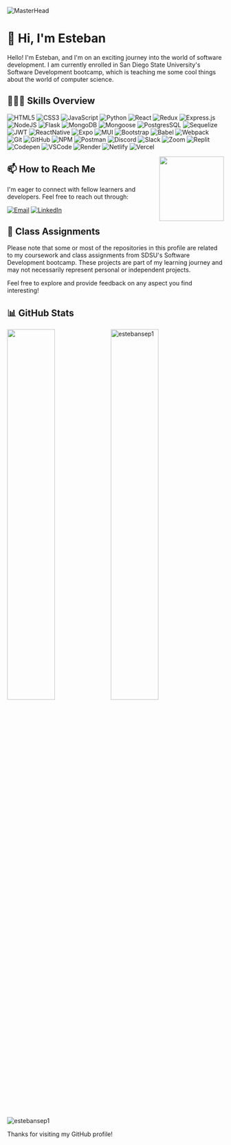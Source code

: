 ![MasterHead](https://user-images.githubusercontent.com/74038190/241765440-80728820-e06b-4f96-9c9e-9df46f0cc0a5.gif)

# 👋 Hi, I'm Esteban

Hello! I'm Esteban, and I'm on an exciting journey into the world of software development. I am currently enrolled in San Diego State University's Software Development bootcamp, which is teaching me some cool things about the world of computer science.

## 🧑🏻‍💻 Skills Overview
![HTML5](https://img.shields.io/badge/html5-%23E34F26.svg?style=for-the-badge&logo=html5&logoColor=white)
![CSS3](https://img.shields.io/badge/css3-%231572B6.svg?style=for-the-badge&logo=css3&logoColor=white)
![JavaScript](https://img.shields.io/badge/JavaScript-F7DF1E?style=for-the-badge&logo=javascript&logoColor=black)
![Python](https://img.shields.io/badge/python-3670A0?style=for-the-badge&logo=python&logoColor=ffdd54)
![React](https://img.shields.io/badge/react-%2320232a.svg?style=for-the-badge&logo=react&logoColor=%2361DAFB)
![Redux](https://img.shields.io/badge/Redux-593D88?style=for-the-badge&logo=redux&logoColor=white)
![Express.js](https://img.shields.io/badge/express.js-%23404d59.svg?style=for-the-badge&logo=express&logoColor=%2361DAFB)
![NodeJS](https://img.shields.io/badge/node.js-6DA55F?style=for-the-badge&logo=node.js&logoColor=white)
![Flask](https://img.shields.io/badge/flask-%23000.svg?style=for-the-badge&logo=flask&logoColor=white)
![MongoDB](https://img.shields.io/badge/MongoDB-%234ea94b.svg?style=for-the-badge&logo=mongodb&logoColor=white)
![Mongoose](https://img.shields.io/badge/mongoose-C71A36?style=for-the-badge&logo=mongoose&logoColor=white)
![PostgresSQL](https://img.shields.io/badge/PostgreSQL-316192?style=for-the-badge&logo=postgresql&logoColor=white)
![Sequelize](https://img.shields.io/badge/Sequelize-52B0E7?style=for-the-badge&logo=Sequelize&logoColor=white)
![JWT](https://img.shields.io/badge/JWT-%23000000?style=for-the-badge&logo=json-web-tokens&logoColor=white)
![ReactNative](https://img.shields.io/badge/React_Native-20232A?style=for-the-badge&logo=react&logoColor=61DAFB)
![Expo](https://img.shields.io/badge/expo-1C1E24?style=for-the-badge&logo=expo&logoColor=#D04A37)
![MUI](https://img.shields.io/badge/MUI-%230081CB.svg?style=for-the-badge&logo=mui&logoColor=white)
![Bootstrap](https://img.shields.io/badge/Bootstrap-563D7C?style=for-the-badge&logo=bootstrap&logoColor=white)
![Babel](https://img.shields.io/badge/Babel-F9DC3e?style=for-the-badge&logo=babel&logoColor=black)
![Webpack](https://img.shields.io/badge/webpack-%238DD6F9.svg?style=for-the-badge&logo=webpack&logoColor=black)
![Git](https://img.shields.io/badge/git-%23F05033.svg?style=for-the-badge&logo=git&logoColor=white)
![GitHub](https://img.shields.io/badge/github-%23121011.svg?style=for-the-badge&logo=github&logoColor=white)
![NPM](https://img.shields.io/badge/npm-CB3837?style=for-the-badge&logo=npm&logoColor=white)
![Postman](https://img.shields.io/badge/Postman-FF6C37?style=for-the-badge&logo=Postman&logoColor=white)
![Discord](https://img.shields.io/badge/Discord-5865F2?style=for-the-badge&logo=discord&logoColor=white)
![Slack](https://img.shields.io/badge/Slack-4A154B?style=for-the-badge&logo=slack&logoColor=white)
![Zoom](https://img.shields.io/badge/Zoom-2D8CFF?style=for-the-badge&logo=zoom&logoColor=white)
![Replit](https://img.shields.io/badge/Replit-DD1200?style=for-the-badge&logo=Replit&logoColor=white)
![Codepen](https://img.shields.io/badge/Codepen-000000?style=for-the-badge&logo=codepen&logoColor=white)
![VSCode](https://img.shields.io/badge/Visual_Studio_Code-0078D4?style=for-the-badge&logo=visual%20studio%20code&logoColor=white)
![Render](https://img.shields.io/badge/Render-%46E3B7.svg?style=for-the-badge&logo=render&logoColor=white)
![Netlify](https://img.shields.io/badge/netlify-%23000000.svg?style=for-the-badge&logo=netlify&logoColor=#00C7B7)
![Vercel](https://img.shields.io/badge/Vercel-000000?style=for-the-badge&logo=vercel&logoColor=white)

<img align="right" width="150" height="150" src="https://user-images.githubusercontent.com/74038190/235223599-0eadbd7c-c916-4f24-af9d-9242730e6172.gif?raw=true">

## 📫 How to Reach Me

I'm eager to connect with fellow learners and developers. Feel free to reach out through:

 [![Email](https://img.shields.io/badge/Email-%23EA4335?style=for-the-badge&logo=gmail&logoColor=white)](mailto:tebansd@icloud.com)
 [![LinkedIn](https://img.shields.io/badge/LinkedIn-%230077B5?style=for-the-badge&logo=linkedin&logoColor=white)](https://www.linkedin.com/in/esteban-sepulveda-a06789161)

## 📂 Class Assignments

Please note that some or most of the repositories in this profile are related to my coursework and class assignments from SDSU's Software Development bootcamp. These projects are part of my learning journey and may not necessarily represent personal or independent projects.

Feel free to explore and provide feedback on any aspect you find interesting!


## 📊 GitHub Stats

<div>
  <img width="47%" src="https://github-readme-stats.vercel.app/api?username=estebansep1&show_icons=true&theme=tokyonight" />
  <img width="47%" src="https://github-readme-streak-stats.herokuapp.com/?user=estebansep1&theme=tokyonight" alt="estebansep1" />
</div>

<img src="https://github-readme-stats.vercel.app/api/top-langs?username=estebansep1&show_icons=true&locale=en&layout=compact&theme=tokyonight" alt="estebansep1" />





Thanks for visiting my GitHub profile!

<!---
estebansep1/estebansep1 is a ✨ special ✨ repository because its `README.md` (this file) appears on your GitHub profile.
You can click the Preview link to take a look at your changes.
--->
